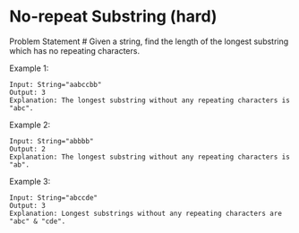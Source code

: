 # No-repeat Substring (hard)


Problem Statement #
Given a string, find the length of the longest substring which has no repeating characters.

Example 1:
```
Input: String="aabccbb"
Output: 3
Explanation: The longest substring without any repeating characters is "abc".
```

Example 2:
```
Input: String="abbbb"
Output: 2
Explanation: The longest substring without any repeating characters is "ab".

```
Example 3:
```
Input: String="abccde"
Output: 3
Explanation: Longest substrings without any repeating characters are "abc" & "cde".
```